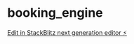 # booking_engine

[Edit in StackBlitz next generation editor ⚡️](https://stackblitz.com/~/github.com/endreoo/booking_engine)